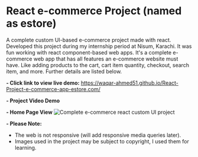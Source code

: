 # React e-commerce Project (named as estore)

A complete custom UI-based e-commerce project made with react. Developed this project during my internship period at Nisum, Karachi. It was fun working with react component-based web apps. It's a complete e-commerce web app that has all features an e-commerce website must have. Like adding products to the cart, cart item quantity, checkout, search item, and more. Further details are listed below.
 
<strong> - Click link to view live demo:</strong> https://waqar-ahmed51.github.io/React-Project-e-commerce-app-estore.com/

<strong> - Project Video Demo</strong>

<strong> - Home Page View</strong>
![Complete e-commerce react custom UI project](https://user-images.githubusercontent.com/54082156/183431663-57a03e07-203a-4a2b-9b21-0bfbae2e19ee.png)


<strong> - Please Note:</strong>
- The web is not responsive (will add responsive media queries later).
- Images used in the project may be subject to copyright, I used them for learning.
